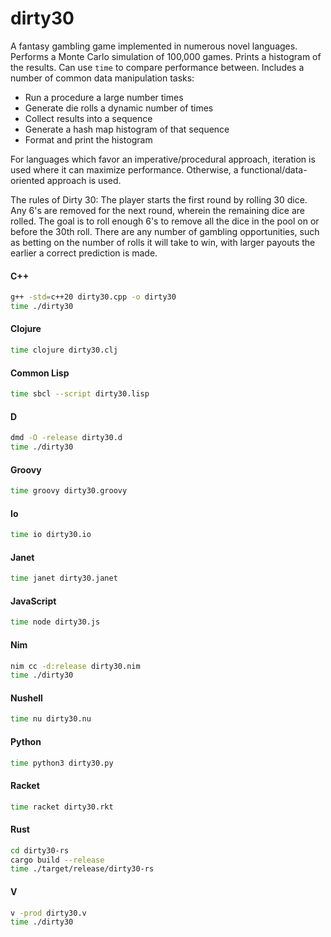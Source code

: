 # dirty30

A fantasy gambling game implemented in numerous novel languages. Performs a Monte Carlo simulation of 100,000 games. Prints a histogram of the results. Can use `time` to compare performance between. Includes a number of common data manipulation tasks:

- Run a procedure a large number times
- Generate die rolls a dynamic number of times
- Collect results into a sequence
- Generate a hash map histogram of that sequence
- Format and print the histogram

For languages which favor an imperative/procedural approach, iteration is used where it can maximize performance. Otherwise, a functional/data-oriented approach is used.

The rules of Dirty 30: The player starts the first round by rolling 30 dice. Any 6's are removed for the next round, wherein the remaining dice are rolled. The goal is to roll enough 6's to remove all the dice in the pool on or before the 30th roll. There are any number of gambling opportunities, such as betting on the number of rolls it will take to win, with larger payouts the earlier a correct prediction is made.

#### C++

```bash
g++ -std=c++20 dirty30.cpp -o dirty30
time ./dirty30
```

#### Clojure

```bash
time clojure dirty30.clj
```

#### Common Lisp

```bash
time sbcl --script dirty30.lisp
```

#### D

```bash
dmd -O -release dirty30.d
time ./dirty30
```

#### Groovy

```bash
time groovy dirty30.groovy
```

#### Io

```bash
time io dirty30.io
```

#### Janet

```bash
time janet dirty30.janet
```

#### JavaScript

```bash
time node dirty30.js
```

#### Nim

```bash
nim cc -d:release dirty30.nim
time ./dirty30
```

#### Nushell

```bash
time nu dirty30.nu
```

#### Python

```bash
time python3 dirty30.py
```

#### Racket

```bash
time racket dirty30.rkt
```

#### Rust

```bash
cd dirty30-rs
cargo build --release
time ./target/release/dirty30-rs
```

#### V

```bash
v -prod dirty30.v
time ./dirty30
```
